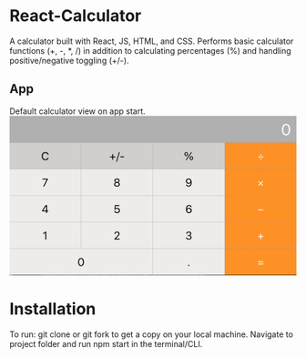# React-Calculator

A calculator built with React, JS, HTML, and CSS. Performs basic calculator functions (+, -, *, /) in addition to calculating percentages (%) and handling positive/negative toggling (+/-). 

## App

Default calculator view on app start.
![Image of calculator home](/images/calculator-home.png)

# Installation

To run: git clone or git fork to get a copy on your local machine. Navigate to project folder and run npm start in the terminal/CLI.
